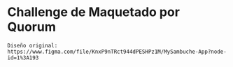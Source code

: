 # Challenge de Maquetado por Quorum
`Diseño original: https://www.figma.com/file/KnxP9nTRct944dPESHPz1M/MySambuche-App?node-id=1%3A193 `
